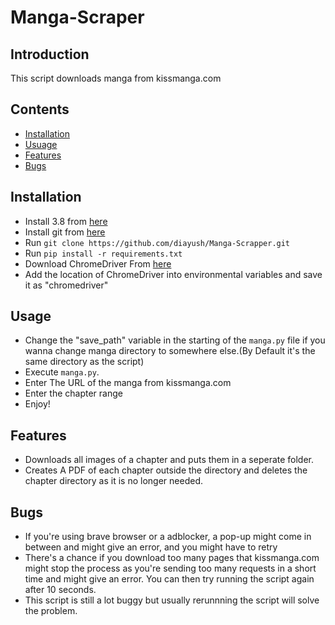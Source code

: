# Manga-Scraper

## Introduction
This script downloads manga from kissmanga.com

## Contents
* [Installation](https://github.com/diayush/Manga-Scrapper/#Installation)
* [Usuage](https://github.com/diayush/Manga-Scrapper/#Usuage)
* [Features](https://github.com/diayush/Manga-Scrapper/#Features)
* [Bugs](https://github.com/diayush/Manga-Scrapper/#Bugs)

## Installation
* Install 3.8 from [here](https://www.python.org/downloads/release/python-382/)
* Install git from [here](https://git-scm.com/downloads)
* Run `git clone https://github.com/diayush/Manga-Scrapper.git`
* Run `pip install -r requirements.txt`
* Download ChromeDriver From [here](https://chromedriver.chromium.org/downloads)
* Add the location of ChromeDriver into environmental variables and save it as "chromedriver"

## Usage
* Change the "save_path" variable in the starting of the `manga.py` file if you wanna change manga directory to somewhere else.(By Default it's the same directory as the script)
* Execute `manga.py`.
* Enter The URL of the manga from kissmanga.com
* Enter the chapter range
* Enjoy!

## Features

* Downloads all images of a chapter and puts them in a seperate folder.
* Creates A PDF of each chapter outside the directory and deletes the chapter directory as it is no longer needed.

## Bugs

* If you're using brave browser or a adblocker, a pop-up might come in between and might give an error, and you might have to retry
* There's a chance if you download too many pages that kissmanga.com might stop the process as you're sending too many requests in a short time and might give an error. You can then try running the script again after 10 seconds.
* This script is still a lot buggy but usually rerunnning the script will solve the problem.



